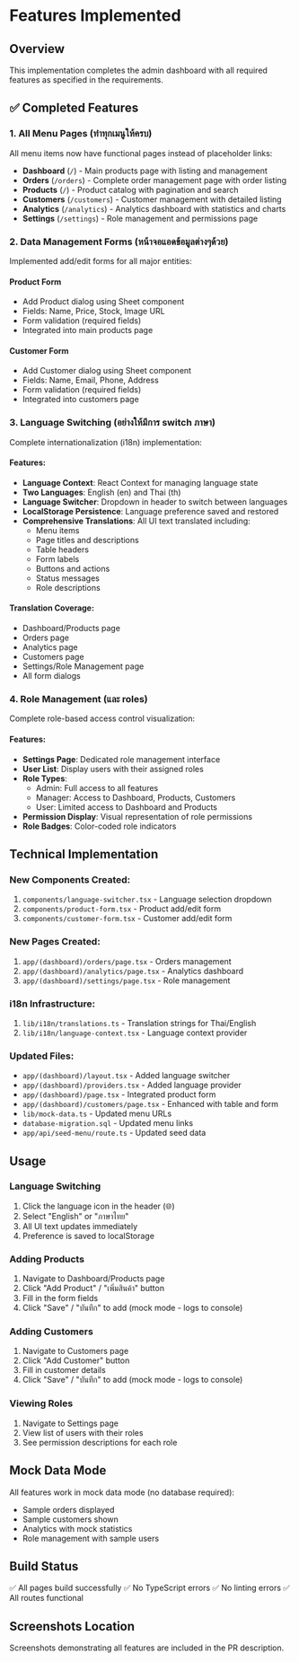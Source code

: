 # Features Implemented

## Overview
This implementation completes the admin dashboard with all required features as specified in the requirements.

## ✅ Completed Features

### 1. All Menu Pages (ทำทุกเมนูให้ครบ)
All menu items now have functional pages instead of placeholder links:

- **Dashboard** (`/`) - Main products page with listing and management
- **Orders** (`/orders`) - Complete order management page with order listing
- **Products** (`/`) - Product catalog with pagination and search
- **Customers** (`/customers`) - Customer management with detailed listing
- **Analytics** (`/analytics`) - Analytics dashboard with statistics and charts
- **Settings** (`/settings`) - Role management and permissions page

### 2. Data Management Forms (หน้าจอแอดข้อมูลต่างๆด้วย)
Implemented add/edit forms for all major entities:

#### Product Form
- Add Product dialog using Sheet component
- Fields: Name, Price, Stock, Image URL
- Form validation (required fields)
- Integrated into main products page

#### Customer Form
- Add Customer dialog using Sheet component
- Fields: Name, Email, Phone, Address
- Form validation (required fields)
- Integrated into customers page

### 3. Language Switching (อย่างให้มีการ switch ภาษา)
Complete internationalization (i18n) implementation:

#### Features:
- **Language Context**: React Context for managing language state
- **Two Languages**: English (en) and Thai (th)
- **Language Switcher**: Dropdown in header to switch between languages
- **LocalStorage Persistence**: Language preference saved and restored
- **Comprehensive Translations**: All UI text translated including:
  - Menu items
  - Page titles and descriptions
  - Table headers
  - Form labels
  - Buttons and actions
  - Status messages
  - Role descriptions

#### Translation Coverage:
- Dashboard/Products page
- Orders page
- Analytics page
- Customers page
- Settings/Role Management page
- All form dialogs

### 4. Role Management (และ roles)
Complete role-based access control visualization:

#### Features:
- **Settings Page**: Dedicated role management interface
- **User List**: Display users with their assigned roles
- **Role Types**:
  - Admin: Full access to all features
  - Manager: Access to Dashboard, Products, Customers
  - User: Limited access to Dashboard and Products
- **Permission Display**: Visual representation of role permissions
- **Role Badges**: Color-coded role indicators

## Technical Implementation

### New Components Created:
1. `components/language-switcher.tsx` - Language selection dropdown
2. `components/product-form.tsx` - Product add/edit form
3. `components/customer-form.tsx` - Customer add/edit form

### New Pages Created:
1. `app/(dashboard)/orders/page.tsx` - Orders management
2. `app/(dashboard)/analytics/page.tsx` - Analytics dashboard
3. `app/(dashboard)/settings/page.tsx` - Role management

### i18n Infrastructure:
1. `lib/i18n/translations.ts` - Translation strings for Thai/English
2. `lib/i18n/language-context.tsx` - Language context provider

### Updated Files:
- `app/(dashboard)/layout.tsx` - Added language switcher
- `app/(dashboard)/providers.tsx` - Added language provider
- `app/(dashboard)/page.tsx` - Integrated product form
- `app/(dashboard)/customers/page.tsx` - Enhanced with table and form
- `lib/mock-data.ts` - Updated menu URLs
- `database-migration.sql` - Updated menu links
- `app/api/seed-menu/route.ts` - Updated seed data

## Usage

### Language Switching
1. Click the language icon in the header (🌐)
2. Select "English" or "ภาษาไทย"
3. All UI text updates immediately
4. Preference is saved to localStorage

### Adding Products
1. Navigate to Dashboard/Products page
2. Click "Add Product" / "เพิ่มสินค้า" button
3. Fill in the form fields
4. Click "Save" / "บันทึก" to add (mock mode - logs to console)

### Adding Customers
1. Navigate to Customers page
2. Click "Add Customer" button
3. Fill in customer details
4. Click "Save" / "บันทึก" to add (mock mode - logs to console)

### Viewing Roles
1. Navigate to Settings page
2. View list of users with their roles
3. See permission descriptions for each role

## Mock Data Mode
All features work in mock data mode (no database required):
- Sample orders displayed
- Sample customers shown
- Analytics with mock statistics
- Role management with sample users

## Build Status
✅ All pages build successfully
✅ No TypeScript errors
✅ No linting errors
✅ All routes functional

## Screenshots Location
Screenshots demonstrating all features are included in the PR description.
